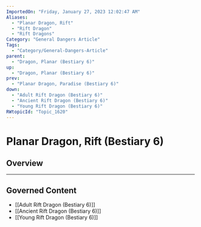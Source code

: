 ```yaml
---
ImportedOn: "Friday, January 27, 2023 12:02:47 AM"
Aliases:
  - "Planar Dragon, Rift"
  - "Rift Dragon"
  - "Rift Dragons"
Category: "General Dangers Article"
Tags:
  - "Category/General-Dangers-Article"
parent:
  - "Dragon, Planar (Bestiary 6)"
up:
  - "Dragon, Planar (Bestiary 6)"
prev:
  - "Planar Dragon, Paradise (Bestiary 6)"
down:
  - "Adult Rift Dragon (Bestiary 6)"
  - "Ancient Rift Dragon (Bestiary 6)"
  - "Young Rift Dragon (Bestiary 6)"
RWtopicId: "Topic_1620"
---
```

# Planar Dragon, Rift (Bestiary 6)
## Overview
---
## Governed Content
- [[Adult Rift Dragon (Bestiary 6)]]
- [[Ancient Rift Dragon (Bestiary 6)]]
- [[Young Rift Dragon (Bestiary 6)]]

